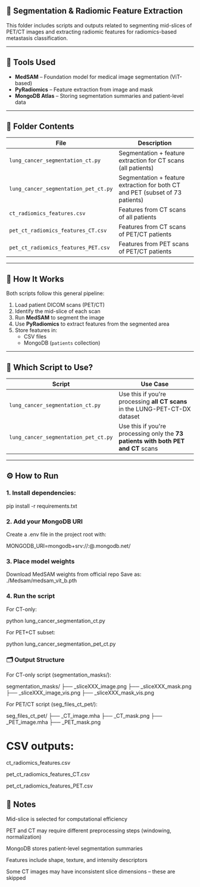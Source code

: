## 🧠 Segmentation & Radiomic Feature Extraction

This folder includes scripts and outputs related to segmenting mid-slices of PET/CT images and extracting radiomic features for radiomics-based metastasis classification.

---

## 🧰 Tools Used

- **MedSAM** – Foundation model for medical image segmentation (ViT-based)
- **PyRadiomics** – Feature extraction from image and mask
- **MongoDB Atlas** – Storing segmentation summaries and patient-level data

---

## 📁 Folder Contents

| File | Description |
|------|-------------|
| `lung_cancer_segmentation_ct.py` | Segmentation + feature extraction for CT scans (all patients) |
| `lung_cancer_segmentation_pet_ct.py` | Segmentation + feature extraction for both CT and PET (subset of 73 patients) |
| `ct_radiomics_features.csv` | Features from CT scans of all patients |
| `pet_ct_radiomics_features_CT.csv` | Features from CT scans of PET/CT patients |
| `pet_ct_radiomics_features_PET.csv` | Features from PET scans of PET/CT patients |

---

## 🧪 How It Works

Both scripts follow this general pipeline:

1. Load patient DICOM scans (PET/CT)
2. Identify the mid-slice of each scan
3. Run **MedSAM** to segment the image
4. Use **PyRadiomics** to extract features from the segmented area
5. Store features in:
   - CSV files
   - MongoDB (`patients` collection)

---

## 🧭 Which Script to Use?

| Script | Use Case |
|--------|----------|
| `lung_cancer_segmentation_ct.py` | Use this if you're processing **all CT scans** in the LUNG-PET-CT-DX dataset |
| `lung_cancer_segmentation_pet_ct.py` | Use this if you're processing only the **73 patients with both PET and CT** scans |

---

## ⚙️ How to Run

### 1. Install dependencies:

pip install -r requirements.txt

### 2. Add your MongoDB URI
Create a .env file in the project root with:

MONGODB_URI=mongodb+srv://<username>:<password>@<cluster>.mongodb.net/

### 3. Place model weights
Download MedSAM weights from official repo
Save as:
./Medsam/medsam_vit_b.pth

### 4. Run the script
For CT-only:

python lung_cancer_segmentation_ct.py

For PET+CT subset:

python lung_cancer_segmentation_pet_ct.py

### 🗂 Output Structure
For CT-only script (segmentation_masks/):

segmentation_masks/
├── <patientID>_sliceXXX_image.png
├── <patientID>_sliceXXX_mask.png
├── <patientID>_sliceXXX_image_vis.png
├── <patientID>_sliceXXX_mask_vis.png

For PET/CT script (seg_files_ct_pet/):

seg_files_ct_pet/
├── <patientID>_CT_image.mha
├── <patientID>_CT_mask.png
├── <patientID>_PET_image.mha
├── <patientID>_PET_mask.png

# CSV outputs:

ct_radiomics_features.csv

pet_ct_radiomics_features_CT.csv

pet_ct_radiomics_features_PET.csv


## 📌 Notes
Mid-slice is selected for computational efficiency

PET and CT may require different preprocessing steps (windowing, normalization)

MongoDB stores patient-level segmentation summaries

Features include shape, texture, and intensity descriptors

Some CT images may have inconsistent slice dimensions – these are skipped





